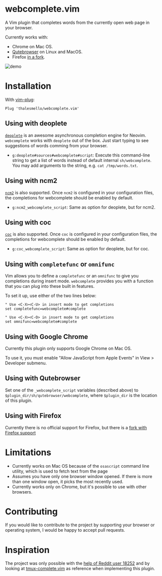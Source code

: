 # webcomplete.vim

A Vim plugin that completes words from the currently open web page in your
browser.

Currently works with:

- Chrome on Mac OS.
- [Qutebrowser](https://github.com/qutebrowser/qutebrowser) on Linux and MacOS.
- Firefox [in a fork](https://github.com/kimat/webcomplete.vim).

![demo](./demo.gif)

# Installation

With [vim-plug](https://github.com/junegunn/vim-plug):

```
Plug 'thalesmello/webcomplete.vim'
```

## Using with deoplete

[`deoplete`](https://github.com/Shougo/deoplete.nvim/) is an awesome asynchronous
completion engine for Neovim. `webcomplete` works with `deoplete` out of the box.
Just start typing to see suggestions of words comming from your browser.

- `g:deoplete#sources#webcomplete#script`: Execute this command-line string
  to get a list of words instead of default internal `sh/webcomplete`. You may
  add arguments to the string, e.g. `cat /tmp/words.txt`.

## Using with ncm2

[`ncm2`](https://github.com/ncm2/ncm2/) is also supported. Once `ncm2` is configured
in your configuration files, the completions for webcomplete should be enabled by
default.

- `g:ncm2_webcomplete_script`: Same as option for deoplete, but for ncm2.

## Using with coc

[`coc`](https://github.com/neoclide/coc.nvim) is also supported. Once `coc` is configured
in your configuration files, the completions for webcomplete should be enabled by
default.

- `g:coc_webcomplete_script`: Same as option for deoplete, but for coc.

## Using with `completefunc` or `omnifunc`

Vim allows you to define a `completefunc` or an `omnifunc` to give you
completions during insert mode. `webcomplete` provides you with a function that
you can plug into these built in features.

To set it up, use either of the two lines below:
```
" Use <C-X><C-U> in insert mode to get completions
set completefunc=webcomplete#complete

" Use <C-X><C-O> in insert mode to get completions
set omnifunc=webcomplete#complete
```

## Using with Google Chrome

Currently this plugin only supports Google Chrome on Mac OS.

To use it, you must enable "Allow JavaScript from Apple Events" in View >
Developer submenu.

## Using with Qutebrowser

Set one of the `_webcomplete_script` variables (described above) to
`$plugin_dir/sh/qutebrowser/webcomplete`, where `$plugin_dir` is the location
of this plugin.

## Using with Firefox

Currently there is no official support for Firefox, but there is a
[fork with Firefox support](https://github.com/kimat/webcomplete.vim)

# Limitations

* Currently works on Mac OS because of the `osascript` command line utility,
  which is used to fetch text from the page
* Assumes you have only one browser window opened. If there is more than one
  window open, it picks the most recently used.
* Currently works only on Chrome, but it's possible to use with other browsers.

# Contributing

If you would like to contribute to the project by supporting your browser or
operating system, I would be happy to accept pull requests.

# Inspiration

The project was only possible with the [help of Reddit user 18252](https://www.reddit.com/r/commandline/comments/4j73um/any_way_of_getting_the_text_of_open_chrome_pages/d34ftzx)
and by looking at [tmux-complete.vim](https://github.com/wellle/tmux-complete.vim) as reference when implementing this plugin.
